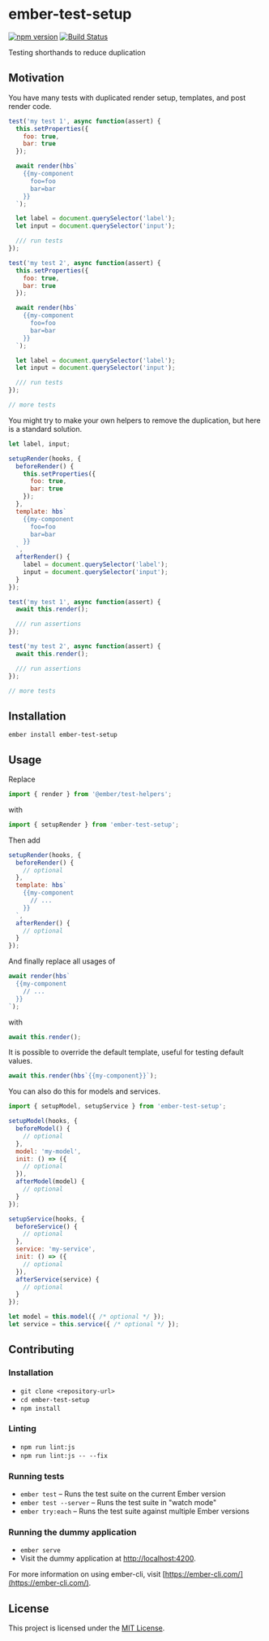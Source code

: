 ember-test-setup
==============================================================================

[![npm version](https://badge.fury.io/js/ember-test-setup.svg)](https://badge.fury.io/js/ember-test-setup)
[![Build Status](https://travis-ci.org/kellyselden/ember-test-setup.svg?branch=master)](https://travis-ci.org/kellyselden/ember-test-setup)

Testing shorthands to reduce duplication

Motivation
------------------------------------------------------------------------------

You have many tests with duplicated render setup, templates, and post render code.

```js
test('my test 1', async function(assert) {
  this.setProperties({
    foo: true,
    bar: true
  });

  await render(hbs`
    {{my-component
      foo=foo
      bar=bar
    }}
  `);

  let label = document.querySelector('label');
  let input = document.querySelector('input');

  /// run tests
});

test('my test 2', async function(assert) {
  this.setProperties({
    foo: true,
    bar: true
  });

  await render(hbs`
    {{my-component
      foo=foo
      bar=bar
    }}
  `);

  let label = document.querySelector('label');
  let input = document.querySelector('input');

  /// run tests
});

// more tests
```

You might try to make your own helpers to remove the duplication, but here is a standard solution.

```js
let label, input;

setupRender(hooks, {
  beforeRender() {
    this.setProperties({
      foo: true,
      bar: true
    });
  },
  template: hbs`
    {{my-component
      foo=foo
      bar=bar
    }}
  `,
  afterRender() {
    label = document.querySelector('label');
    input = document.querySelector('input');
  }
});

test('my test 1', async function(assert) {
  await this.render();

  /// run assertions
});

test('my test 2', async function(assert) {
  await this.render();

  /// run assertions
});

// more tests
```


Installation
------------------------------------------------------------------------------

```
ember install ember-test-setup
```


Usage
------------------------------------------------------------------------------

Replace

```js
import { render } from '@ember/test-helpers';
```

with

```js
import { setupRender } from 'ember-test-setup';
```

Then add

```js
setupRender(hooks, {
  beforeRender() {
    // optional
  },
  template: hbs`
    {{my-component
      // ...
    }}
  `,
  afterRender() {
    // optional
  }
});
```

And finally replace all usages of

```js
await render(hbs`
  {{my-component
    // ...
  }}
`);
```

with

```js
await this.render();
```

It is possible to override the default template, useful for testing default values.

```js
await this.render(hbs`{{my-component}}`);
```

You can also do this for models and services.

```js
import { setupModel, setupService } from 'ember-test-setup';

setupModel(hooks, {
  beforeModel() {
    // optional
  },
  model: 'my-model',
  init: () => ({
    // optional
  }),
  afterModel(model) {
    // optional
  }
});

setupService(hooks, {
  beforeService() {
    // optional
  },
  service: 'my-service',
  init: () => ({
    // optional
  }),
  afterService(service) {
    // optional
  }
});

let model = this.model({ /* optional */ });
let service = this.service({ /* optional */ });
```


Contributing
------------------------------------------------------------------------------

### Installation

* `git clone <repository-url>`
* `cd ember-test-setup`
* `npm install`

### Linting

* `npm run lint:js`
* `npm run lint:js -- --fix`

### Running tests

* `ember test` – Runs the test suite on the current Ember version
* `ember test --server` – Runs the test suite in "watch mode"
* `ember try:each` – Runs the test suite against multiple Ember versions

### Running the dummy application

* `ember serve`
* Visit the dummy application at [http://localhost:4200](http://localhost:4200).

For more information on using ember-cli, visit [https://ember-cli.com/](https://ember-cli.com/).

License
------------------------------------------------------------------------------

This project is licensed under the [MIT License](LICENSE.md).
